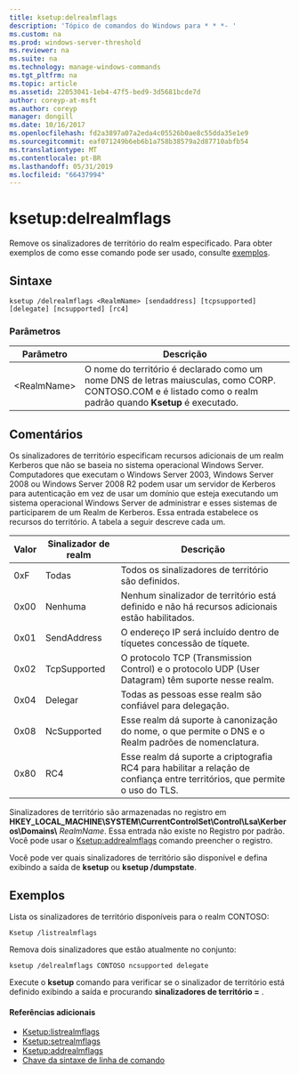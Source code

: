 ```yaml
---
title: ksetup:delrealmflags
description: 'Tópico de comandos do Windows para * * *- '
ms.custom: na
ms.prod: windows-server-threshold
ms.reviewer: na
ms.suite: na
ms.technology: manage-windows-commands
ms.tgt_pltfrm: na
ms.topic: article
ms.assetid: 22053041-1eb4-47f5-bed9-3d5681bcde7d
author: coreyp-at-msft
ms.author: coreyp
manager: dongill
ms.date: 10/16/2017
ms.openlocfilehash: fd2a3897a07a2eda4c05526b0ae8c55dda35e1e9
ms.sourcegitcommit: eaf071249b6eb6b1a758b38579a2d87710abfb54
ms.translationtype: MT
ms.contentlocale: pt-BR
ms.lasthandoff: 05/31/2019
ms.locfileid: "66437994"
---
```

# <a name="ksetupdelrealmflags"></a>ksetup:delrealmflags



Remove os sinalizadores de território do realm especificado.  Para obter exemplos de como esse comando pode ser usado, consulte [exemplos](#BKMK_Examples).

## <a name="syntax"></a>Sintaxe

```
ksetup /delrealmflags <RealmName> [sendaddress] [tcpsupported] [delegate] [ncsupported] [rc4]
```

### <a name="parameters"></a>Parâmetros

|Parâmetro|Descrição|
|---------|-----------|
|\<RealmName>|O nome do território é declarado como um nome DNS de letras maiusculas, como CORP. CONTOSO.COM e é listado como o realm padrão quando **Ksetup** é executado.|

## <a name="remarks"></a>Comentários

Os sinalizadores de território especificam recursos adicionais de um realm Kerberos que não se baseia no sistema operacional Windows Server. Computadores que executam o Windows Server 2003, Windows Server 2008 ou Windows Server 2008 R2 podem usar um servidor de Kerberos para autenticação em vez de usar um domínio que esteja executando um sistema operacional Windows Server de administrar e esses sistemas de participarem de um Realm de Kerberos. Essa entrada estabelece os recursos do território. A tabela a seguir descreve cada um.

|Valor|Sinalizador de realm|Descrição|
|-----|----------|-----------|
|0xF|Todas|Todos os sinalizadores de território são definidos.|
|0x00|Nenhuma|Nenhum sinalizador de território está definido e não há recursos adicionais estão habilitados.|
|0x01|SendAddress|O endereço IP será incluído dentro de tíquetes concessão de tíquete.|
|0x02|TcpSupported|O protocolo TCP (Transmission Control) e o protocolo UDP (User Datagram) têm suporte nesse realm.|
|0x04|Delegar|Todas as pessoas esse realm são confiável para delegação.|
|0x08|NcSupported|Esse realm dá suporte à canonização do nome, o que permite o DNS e o Realm padrões de nomenclatura.|
|0x80|RC4|Esse realm dá suporte a criptografia RC4 para habilitar a relação de confiança entre territórios, que permite o uso do TLS.|

Sinalizadores de território são armazenadas no registro em **HKEY_LOCAL_MACHINE\SYSTEM\CurrentControlSet\Control\Lsa\Kerberos\Domains\\** <em>RealmName</em>. Essa entrada não existe no Registro por padrão. Você pode usar o [Ksetup:addrealmflags](ksetup-addrealmflags.md) comando preencher o registro.

Você pode ver quais sinalizadores de território são disponível e defina exibindo a saída de **ksetup** ou **ksetup /dumpstate**.

## <a name="BKMK_Examples"></a>Exemplos

Lista os sinalizadores de território disponíveis para o realm CONTOSO:
```
Ksetup /listrealmflags
```
Remova dois sinalizadores que estão atualmente no conjunto:
```
ksetup /delrealmflags CONTOSO ncsupported delegate
```
Execute o **ksetup** comando para verificar se o sinalizador de território está definido exibindo a saída e procurando **sinalizadores de território =** .

#### <a name="additional-references"></a>Referências adicionais

-   [Ksetup:listrealmflags](ksetup-listrealmflags.md)
-   [Ksetup:setrealmflags](ksetup-setrealmflags.md)
-   [Ksetup:addrealmflags](ksetup-addrealmflags.md)
-   [Chave da sintaxe de linha de comando](command-line-syntax-key.md)